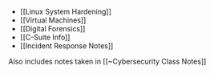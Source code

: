 - [[Linux System Hardening]]
- [[Virtual Machines]]
- [[Digital Forensics]]
- [[C-Suite Info]]
- [[Incident Response Notes]]

Also includes notes taken in [[~Cybersecurity Class Notes]]
